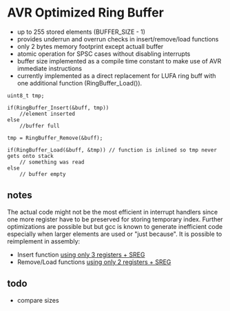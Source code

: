 # AVR Optimized Ring Buffer

- up to 255 stored elements (BUFFER_SIZE - 1)
- provides underrun and overrun checks in insert/remove/load functions
- only 2 bytes memory footprint except actuall buffer
- atomic operation for SPSC cases without disabling interrupts
- buffer size implemented as a compile time constant to make use of AVR immediate instructions
- currently implemented as a direct replacement for LUFA ring buff with one additional function (RingBuffer_Load()).

```
uint8_t tmp;

if(RingBuffer_Insert(&buff, tmp))
	//element inserted
else
	//buffer full
	
tmp = RingBuffer_Remove(&buff);

if(RingBuffer_Load(&buff, &tmp)) // function is inlined so tmp never gets onto stack
	// something was read
else
	// buffer empty
```

## notes

The actual code might not be the most efficient in interrupt handlers since one more register have to be preserved for storing temporary index. 
Further optimizations are possible but but gcc is known to generate inefficient code especially when larger elements are used or "just because".
It is possible to reimplement in assembly:
- Insert function [using only 3 registers + SREG](https://github.com/jnk0le/Easy-AVR-USART-C-Library/blob/master/usart.c#L4871)
- Remove/Load functions [using only 2 registers + SREG](https://github.com/jnk0le/Easy-AVR-USART-C-Library/blob/master/usart.c#L4702)

## todo
- compare sizes